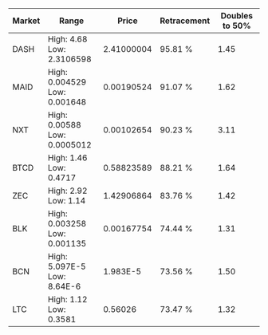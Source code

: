 | Market | Range | Price| Retracement | Doubles to 50% |
| --- | --- | --- | --- | --- |
| DASH | High: 4.68<br />Low: 2.3106598 | 2.41000004 | 95.81 % | 1.45 |
| MAID | High: 0.004529<br />Low: 0.001648 | 0.00190524 | 91.07 % | 1.62 |
| NXT | High: 0.00588<br />Low: 0.0005012 | 0.00102654 | 90.23 % | 3.11 |
| BTCD | High: 1.46<br />Low: 0.4717 | 0.58823589 | 88.21 % | 1.64 |
| ZEC | High: 2.92<br />Low: 1.14 | 1.42906864 | 83.76 % | 1.42 |
| BLK | High: 0.003258<br />Low: 0.001135 | 0.00167754 | 74.44 % | 1.31 |
| BCN | High: 5.097E-5<br />Low: 8.64E-6 | 1.983E-5 | 73.56 % | 1.50 |
| LTC | High: 1.12<br />Low: 0.3581 | 0.56026 | 73.47 % | 1.32 |
